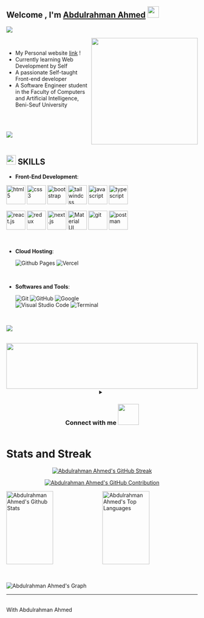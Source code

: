 ## Welcome , I'm [Abdulrahman Ahmed](https://github.com/abdoahmed26) <img src="https://media.giphy.com/media/E6EnvXLzCwnhV58V9l/giphy.gif" width="30">


<img src="https://readme-typing-svg.herokuapp.com?font=Time+New+Roman&color=cyan&size=25&center=true&vCenter=true&width=600&height=100&lines=Welcome+I'm+Abdulrahman+Ahmed..&hearts;++;Computer+Science+Student,;Self-taught+Front-End+Developer,;Currently+learning+Web+Development+by+Self">

<picture> <img align="right" src="https://media.giphy.com/media/qgQUggAC3Pfv687qPC/giphy.gif" width="280px" ></picture>

<br>



- My Personal website [link](https://abdoahmed26.github.io/profile/) ! 
- Currently learning Web Development by Self
- A passionate Self-taught Front-end developer
- A Software Engineer student in the Faculty of Computers and Artificial Intelligence, Beni-Seuf University


<br><br>







<img src="https://user-images.githubusercontent.com/73097560/115834477-dbab4500-a447-11eb-908a-139a6edaec5c.gif"><br><br>



## <img src="https://media2.giphy.com/media/QssGEmpkyEOhBCb7e1/giphy.gif?cid=ecf05e47a0n3gi1bfqntqmob8g9aid1oyj2wr3ds3mg700bl&rid=giphy.gif" width ="25"><b> SKILLS</b>


<p align="center">
    
- **Front-End Development**:
 <p>
  <img src="https://skillicons.dev/icons?i=html" alt="html5" width="50" height="50"/>
  
  <img src="https://skillicons.dev/icons?i=css" alt="css3" width="50" height="50"/>

  <img src="https://skillicons.dev/icons?i=bootstrap" alt="bootstrap" width="50" height="50"/>
  
  <img src="https://skillicons.dev/icons?i=tailwind" alt="tailwindcss" width="50" height="50"/>
  <img src="https://skillicons.dev/icons?i=js" alt="javascript" width="50" height="50"/>
  <img src="https://skillicons.dev/icons?i=typescript" alt="typescript" width="50" height="50"/>
</p>
<p>
  <img src="https://skillicons.dev/icons?i=react" alt="react.js" width="50" height="50"/>
  
  <img src="https://skillicons.dev/icons?i=redux" alt="redux" width="50" height="50"/>
  <img src="https://skillicons.dev/icons?i=next" alt="next.js" width="50" height="50"/>
  <img src="https://skillicons.dev/icons?i=materialui" alt="Material UI" width="50" height="50"/>
  <img src="https://skillicons.dev/icons?i=git" alt="git" width="50" height="50"/>
  <img src="https://skillicons.dev/icons?i=postman" alt="postman" width="50" height="50"/>
</p>
  
<!--  <img src="https://raw.githubusercontent.com/devicons/devicon/master/icons/nodejs/nodejs-original-wordmark.svg" alt="nodejs" width="40" height="40"/> -->


<br>

- **Cloud Hosting**:

    ![Github Pages](https://img.shields.io/badge/GitHub%20Pages-%23327FC7.svg?style=for-the-badge&logo=github&logoColor=white)
    ![Vercel](https://img.shields.io/badge/VERCEL-%23121011.svg?style=for-the-badge&logo=vercel&logoColor=white)
    
<br>

- **Softwares and Tools**:

    ![Git](https://img.shields.io/badge/git-%23F05033.svg?style=for-the-badge&logo=git&logoColor=white)
    ![GitHub](https://img.shields.io/badge/github-%23121011.svg?style=for-the-badge&logo=github&logoColor=white)
    ![Google](https://img.shields.io/badge/google-%234285F4.svg?style=for-the-badge&logo=google&logoColor=white)
  <br>
    ![Visual Studio Code](https://img.shields.io/badge/Visual%20Studio%20Code-0078d7.svg?style=for-the-badge&logo=visual-studio-code&logoColor=white)
    ![Terminal](https://img.shields.io/badge/Terminal-%23054020?style=for-the-badge&logo=gnu-bash&logoColor=white) 
  

<br>
  
 
<img src="https://user-images.githubusercontent.com/73097560/115834477-dbab4500-a447-11eb-908a-139a6edaec5c.gif"><br><br>


<img src="https://media.giphy.com/media/Z022x1nbAsKE2aAhnE/giphy.gif" width="100%" height ="120">

<details align="center">
  <summary>
    <h3 align="center" >Connect with me  <img src="https://media.giphy.com/media/cOLvtXLNWPnD8jrtS3/giphy.gif" width="55" height="55" style="margin-bottom: -15px;">      </h3>
</summary>
<div>
  <samp>
    <p align="center">
      <br/>
      <a href="https://www.linkedin.com/in/abdo-ahmed-67185a28a?utm_source=share&utm_campaign=share_via&utm_content=profile&utm_medium=android_app" target="_blank">
        <img align="center" src="https://img.shields.io/badge/linkedin-%231DA1F2.svg?style=for-the-badge&logo=linkedin&logoColor=white" alt="linkedin" height="30"/>
      </a>
      <a href="https://www.facebook.com/abdoahmed26?mibextid=ZbWKwL" target="_blank">
        <img align="center" src="https://img.shields.io/badge/facebook-4267B2.svg?style=for-the-badge&logo=facebook&logoColor=white" alt="facebook" height="30"/>
      </a>
      <a href="mailto:ba2662003@gmail.com" target="_blank">
        <img align="center" src="https://img.shields.io/badge/gmail-EA4335.svg?style=for-the-badge&logo=gmail&logoColor=white" alt="gmail" height="30"/>
      </a>
      <a href="https://wa.me/+01207583096" target="_blank">
        <img align="center" src="https://img.shields.io/badge/whatsapp-4B7F1.svg?style=for-the-badge&logo=whatsapp&logoColor=white" alt="whatsApp" height="30"/>
      </a>
    </p>
  </samp>
</div>


<p align=''>
<img 
src="https://media.giphy.com/media/QvpqTCiEcwtvx6wwJK/giphy.gif" width="25%" height="230" frameBorder="0" class="giphy-embed" allowFullScreen></img><img src="https://media.giphy.com/media/QvpqTCiEcwtvx6wwJK/giphy.gif" width="25%" height="230" frameBorder="0" class="giphy-embed" allowFullScreen></img><img src="https://media.giphy.com/media/QvpqTCiEcwtvx6wwJK/giphy.gif" width="25%" height="230" frameBorder="0" class="giphy-embed" allowFullScreen></img><img src="https://media.giphy.com/media/QvpqTCiEcwtvx6wwJK/giphy.gif" width="25%" height="230" frameBorder="0" class="giphy-embed" allowFullScreen></img></p>

</details>

# Stats and Streak
<p align="center">
  <a href="https://github.com/abdoahmed26">
    <img src="https://github-readme-streak-stats.herokuapp.com/?user=abdoahmed26&theme=radical&border=7F3FBF&background=0D1117" alt="Abdulrahman Ahmed's GitHub Streak"/>
  </a>
</p>
<p align="center">
  <a href="https://github.com/abdoahmed26">
    <img src="https://github-profile-summary-cards.vercel.app/api/cards/profile-details?username=abdoahmed26&theme=radical" alt="Abdulrahman Ahmed's GitHub Contribution"/>
  </a>
</p>
<a> 

<a href="https://github.com/abdoahmed26"><img alt="Abdulrahman Ahmed's Github Stats" src="https://denvercoder1-github-readme-stats.vercel.app/api?username=abdoahmed26&show_icons=true&count_private=true&theme=react&border_color=7F3FBF&bg_color=0D1117&title_color=F85D7F&icon_color=F8D866" height="192px" width="49.5%"/></a>
  <a href="https://github.com/abdoahmed26"><img alt="Abdulrahman Ahmed's Top Languages" src="https://denvercoder1-github-readme-stats.vercel.app/api/top-langs/?username=abdoahmed26&langs_count=8&layout=compact&theme=react&border_color=7F3FBF&bg_color=0D1117&title_color=F85D7F&icon_color=F8D866" height="192px" width="49.5%"/></a>
</a>

  <br/>
  
![Abdulrahman Ahmed's Graph](https://github-readme-activity-graph.vercel.app/graph?username=abdoahmed26&custom_title=Abdulrahman%20Ahmed%27s%20GitHub%20Activity%20Graph&bg_color=0D1117&color=7F3FBF&line=7F3FBF&point=7F3FBF&area_color=FFFFFF&title_color=FFFFFF&area=true)
<hr/>
<br/>
With Abdulrahman Ahmed
